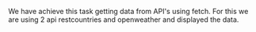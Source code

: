 We have achieve this task getting data from API's using fetch. For this we are using 2 api restcountries and openweather and displayed the data.